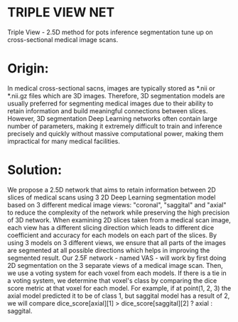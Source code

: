 # TRIPLE VIEW NET
Triple View - 2.5D method for pots inference segmentation tune up on cross-sectional medical image scans.

# Origin:

In medical cross-sectional sacns, images are typically stored as *.nii or *.nii.gz files which are 3D images. Therefore, 3D segmentation models are usually preferred for segmenting medical images due to their ability to retain information and build meaningful connections between slices. However, 3D segmentation Deep Learning networks often contain large number of parameters, making it extremely difficult to train and inference precisely and quickly without massive computational power, making them impractical for many medical facilities. 

# Solution: 

We propose a 2.5D network that aims to retain information between 2D slices of medical scans using 3 2D Deep Learning segmentation model based on 3 different medical image views: "coronal", "saggital" and "axial" to reduce the complexity of the network  while preserving the high precision of 3D network. When examining 2D slices taken from a medical scan image, each view has a different slicing direction which leads to different dice coefficient and accuracy for each models on each part of the slices. By using 3 models on 3 different views, we ensure that all parts of the images are segmented at all possible directions which helps in improving the segmented result. 
Our 2.5F network - named VAS - will work by first doing 2D segmentation on the 3 separate views of a medical image scan. Then, we use a voting system for each voxel from each models. If there is a tie in a voting system, we determine that voxel's class by comparing the dice score metric at that voxel for each model. For example, if at point(1, 2, 3) the axial model predicted it to be of class 1, but saggital model has a result of 2, we will compare dice_score[axial][1] > dice_score[saggital][2] ? axial : saggital.  

